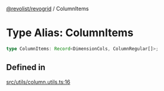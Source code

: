 [@revolist/revogrid](README.md) / ColumnItems

# Type Alias: ColumnItems

```ts
type ColumnItems: Record<DimensionCols, ColumnRegular[]>;
```

## Defined in

[src/utils/column.utils.ts:16](https://github.com/revolist/revogrid/blob/2f07f30b37da771d7d712c0b9b9b90928758921a/src/utils/column.utils.ts#L16)
